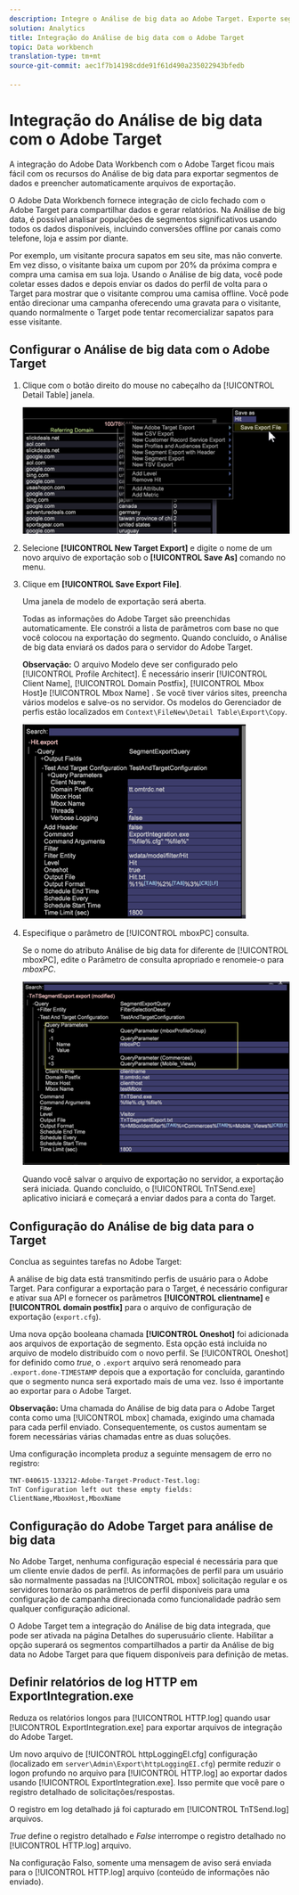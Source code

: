 ```yaml
---
description: Integre o Análise de big data ao Adobe Target. Exporte segmentos de dados e preencha automaticamente os arquivos de exportação.
solution: Analytics
title: Integração do Análise de big data com o Adobe Target
topic: Data workbench
translation-type: tm+mt
source-git-commit: aec1f7b14198cdde91f61d490a235022943bfedb

---
```



# Integração do Análise de big data com o Adobe Target

A integração do Adobe Data Workbench com o Adobe Target ficou mais fácil com os recursos do Análise de big data para exportar segmentos de dados e preencher automaticamente arquivos de exportação.

O Adobe Data Workbench fornece integração de ciclo fechado com o Adobe Target para compartilhar dados e gerar relatórios. Na Análise de big data, é possível analisar populações de segmentos significativos usando todos os dados disponíveis, incluindo conversões offline por canais como telefone, loja e assim por diante.

Por exemplo, um visitante procura sapatos em seu site, mas não converte. Em vez disso, o visitante baixa um cupom por 20% da próxima compra e compra uma camisa em sua loja. Usando o Análise de big data, você pode coletar esses dados e depois enviar os dados do perfil de volta para o Target para mostrar que o visitante comprou uma camisa offline. Você pode então direcionar uma campanha oferecendo uma gravata para o visitante, quando normalmente o Target pode tentar recomercializar sapatos para esse visitante.

## Configurar o Análise de big data com o Adobe Target

1. Clique com o botão direito do mouse no cabeçalho da [!UICONTROL Detail Table] janela.

   ![](assets/insight-to-tnt.png)

1. Selecione **[!UICONTROL New Target Export]** e digite o nome de um novo arquivo de exportação sob o **[!UICONTROL Save As]** comando no menu.

1. Clique em **[!UICONTROL Save Export File]**.

   Uma janela de modelo de exportação será aberta.

   Todas as informações do Adobe Target são preenchidas automaticamente. Ele constrói a lista de parâmetros com base no que você colocou na exportação do segmento. Quando concluído, o Análise de big data enviará os dados para o servidor do Adobe Target.

   **Observação:** O arquivo Modelo deve ser configurado pelo [!UICONTROL Profile Architect]. É necessário inserir [!UICONTROL Client Name], [!UICONTROL Domain Postfix], [!UICONTROL Mbox Host]e [!UICONTROL Mbox Name] . Se você tiver vários sites, preencha vários modelos e salve-os no servidor. Os modelos do Gerenciador de perfis estão localizados em `Context\FileNew\Detail Table\Export\Copy`.

   ![](assets/insight-to-tnt1.png)

1. Especifique o parâmetro de [!UICONTROL mboxPC] consulta.

   Se o nome do atributo Análise de big data for diferente de [!UICONTROL mboxPC], edite o Parâmetro de consulta apropriado e renomeie-o para _mboxPC_.

   ![](assets/insight-to-tnt2.png)

   Quando você salvar o arquivo de exportação no servidor, a exportação será iniciada. Quando concluído, o [!UICONTROL TnTSend.exe] aplicativo iniciará e começará a enviar dados para a conta do Target.

## Configuração do Análise de big data para o Target

Conclua as seguintes tarefas no Adobe Target:

A análise de big data está transmitindo perfis de usuário para o Adobe Target. Para configurar a exportação para o Target, é necessário configurar e ativar sua API e fornecer os parâmetros **[!UICONTROL clientname]** e **[!UICONTROL domain postfix]** para o arquivo de configuração de exportação (`export.cfg`).

Uma nova opção booleana chamada **[!UICONTROL Oneshot]** foi adicionada aos arquivos de exportação de segmento. Esta opção está incluída no arquivo de modelo distribuído com o novo perfil. Se [!UICONTROL Oneshot] for definido como _true_, o `.export` arquivo será renomeado para `.export.done-TIMESTAMP` depois que a exportação for concluída, garantindo que o segmento nunca será exportado mais de uma vez. Isso é importante ao exportar para o Adobe Target.

**Observação:** Uma chamada do Análise de big data para o Adobe Target conta como uma [!UICONTROL mbox] chamada, exigindo uma chamada para cada perfil enviado. Consequentemente, os custos aumentam se forem necessárias várias chamadas entre as duas soluções.

Uma configuração incompleta produz a seguinte mensagem de erro no registro:

```
TNT-040615-133212-Adobe-Target-Product-Test.log:
TnT Configuration left out these empty fields:
ClientName,MboxHost,MboxName
```

## Configuração do Adobe Target para análise de big data

No Adobe Target, nenhuma configuração especial é necessária para que um cliente envie dados de perfil. As informações de perfil para um usuário são normalmente passadas na [!UICONTROL mbox] solicitação regular e os servidores tornarão os parâmetros de perfil disponíveis para uma configuração de campanha direcionada como funcionalidade padrão sem qualquer configuração adicional.

O Adobe Target tem a integração do Análise de big data integrada, que pode ser ativada na página Detalhes do superusuário cliente. Habilitar a opção superará os segmentos compartilhados a partir da Análise de big data no Adobe Target para que fiquem disponíveis para definição de metas.

## Definir relatórios de log HTTP em ExportIntegration.exe

Reduza os relatórios longos para [!UICONTROL HTTP.log] quando usar [!UICONTROL ExportIntegration.exe] para exportar arquivos de integração do Adobe Target.

Um novo arquivo de [!UICONTROL httpLoggingEI.cfg] configuração (localizado em `server\Admin\Export\httpLoggingEI.cfg`) permite reduzir o logon profundo no arquivo para [!UICONTROL HTTP.log] ao exportar dados usando [!UICONTROL ExportIntegration.exe]. Isso permite que você pare o registro detalhado de solicitações/respostas.

O registro em log detalhado já foi capturado em [!UICONTROL TnTSend.log] arquivos.

_True_ define o registro detalhado e _False_ interrompe o registro detalhado no [!UICONTROL HTTP.log] arquivo.

Na configuração Falso, somente uma mensagem de aviso será enviada para o [!UICONTROL HTTP.log] arquivo (conteúdo de informações não enviado).